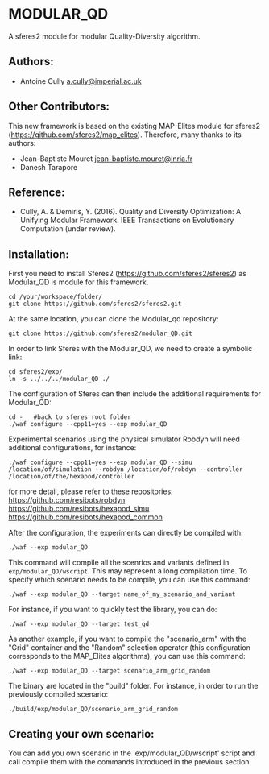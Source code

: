 # MODULAR_QD

A sferes2 module for modular Quality-Diversity algorithm.

## Authors:
- Antoine Cully a.cully@imperial.ac.uk

## Other Contributors:
This new framework is based on the existing MAP-Elites module for sferes2 (https://github.com/sferes2/map_elites).
Therefore, many thanks to its authors:
- Jean-Baptiste Mouret jean-baptiste.mouret@inria.fr
- Danesh Tarapore


## Reference:
- Cully, A. & Demiris, Y. (2016). Quality and Diversity Optimization: A Unifying Modular Framework. IEEE Transactions on Evolutionary Computation (under review).

## Installation:
First you need to install Sferes2 (https://github.com/sferes2/sferes2) as Modular_QD is module for this framework.
```
cd /your/workspace/folder/
git clone https://github.com/sferes2/sferes2.git
```

At the same location, you can clone the Modular_qd repository:
```
git clone https://github.com/sferes2/modular_QD.git
```

In order to link Sferes with the Modular_QD, we need to create a symbolic link:
```
cd sferes2/exp/
ln -s ../../../modular_QD ./
```

The configuration of Sferes can then include the additional requirements for Modular_QD:
```
cd -   #back to sferes root folder
./waf configure --cpp11=yes --exp modular_QD
```

Experimental scenarios using the physical simulator Robdyn will need additional configurations, for instance:
```
./waf configure --cpp11=yes --exp modular_QD --simu /location/of/simulation --robdyn /location/of/robdyn --controller /location/of/the/hexapod/controller
```
for more detail, please refer to these repositories:
https://github.com/resibots/robdyn
https://github.com/resibots/hexapod_simu
https://github.com/resibots/hexapod_common

After the configuration, the experiments can directly be compiled with:
```
./waf --exp modular_QD
```
This command will compile all the scenrios and variants defined in `exp/modular_QD/wscript`. This may represent a long compilation time.
To specify which scenario needs to be compile, you can use this command:
```
./waf --exp modular_QD --target name_of_my_scenario_and_variant
```

For instance, if you want to quickly test the library, you can do:
```
./waf --exp modular_QD --target test_qd
```

As another example, if you want to compile the "scenario_arm" with the "Grid" container and the "Random" selection operator (this configuration corresponds to the MAP_Elites algorithms), you can use this command:
```
./waf --exp modular_QD --target scenario_arm_grid_random
```

The binary are located in the "build" folder. For instance, in order to run the previously compiled scenario:
```
./build/exp/modular_QD/scenario_arm_grid_random
```

## Creating your own scenario:
You can add you own scenario in the 'exp/modular_QD/wscript' script and call compile them with the commands introduced in the previous section.

